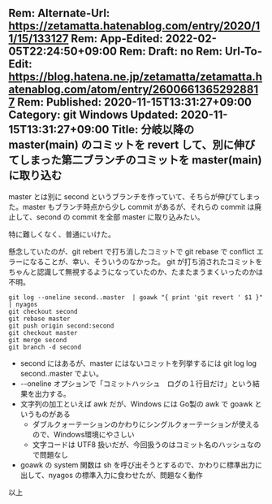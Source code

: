 Rem: Alternate-Url: https://zetamatta.hatenablog.com/entry/2020/11/15/133127
Rem: App-Edited: 2022-02-05T22:24:50+09:00
Rem: Draft: no
Rem: Url-To-Edit: https://blog.hatena.ne.jp/zetamatta/zetamatta.hatenablog.com/atom/entry/26006613652928817
Rem: Published: 2020-11-15T13:31:27+09:00
Category: git Windows
Updated: 2020-11-15T13:31:27+09:00
Title:  分岐以降の master(main) のコミットを revert して、別に伸びてしまった第二ブランチのコミットを master(main) に取り込む
---
master とは別に second というブランチを作っていて、そちらが伸びてしまった。master もブランチ時点から少し commit があるが、それらの commit は廃止して、second の commit を全部 master に取り込みたい。

特に難しくなく、普通にいけた。

懸念していたのが、git rebert で打ち消したコミットで git rebase で conflict エラーになることが、幸い、そういうのなかった。 git が打ち消されたコミットをちゃんと認識して無視するようになっていたのか、たまたまうまくいったのかは不明。


```
git log --oneline second..master  | goawk "{ print 'git revert ' $1 }" | nyagos
git checkout second
git rebase master
git push origin second:second
git checkout master
git merge second
git branch -d second
```

- second にはあるが、master にはないコミットを列挙するには git log log second..master でよい。
- --oneline オプションで「コミットハッシュ　ログの１行目だけ」という結果を出力する。
- 文字列の加工といえば awk だが、Windows には Go製の awk で goawk というものがある
    - ダブルクォーテーションのかわりにシングルクォーテーションが使えるので、Windows環境にやさしい
    - 文字コードは UTF8 扱いだが、今回扱うのはコミット名のハッシュなので問題なし
- goawk の system 関数は sh を呼び出そうとするので、かわりに標準出力に出して、nyagos の標準入力に食わせたが、問題なく動作

以上